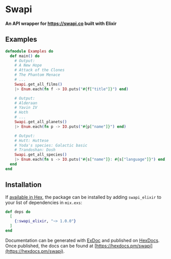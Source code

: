 # Swapi

**An API wrapper for https://swapi.co built with Elixir**

## Examples

```elixir
defmodule Examples do
  def main() do
    # Output:
    # A New Hope
    # Attack of the Clones
    # The Phantom Menace
    # ...
    Swapi.get_all_films()
    |> Enum.each(fn f -> IO.puts("#{f["title"]}") end)

    # Output:
    # Alderaan
    # Yavin IV
    # Hoth
    # ...
    Swapi.get_all_planets()
    |> Enum.each(fn p -> IO.puts("#{p["name"]}") end)

    # Output:
    # Hutt: Huttese
    # Yoda's species: Galactic basic
    # Trandoshan: Dosh
    Swapi.get_all_species()
    |> Enum.each(fn s -> IO.puts("#{s["name"]}: #{s["language"]}") end)
  end
end
```

## Installation

If [available in Hex](https://hex.pm/docs/publish), the package can be installed
by adding `swapi_elixir` to your list of dependencies in `mix.exs`:

```elixir
def deps do
  [
    {:swapi_elixir, "~> 1.0.0"}
  ]
end
```

Documentation can be generated with [ExDoc](https://github.com/elixir-lang/ex_doc)
and published on [HexDocs](https://hexdocs.pm). Once published, the docs can
be found at [https://hexdocs.pm/swapi](https://hexdocs.pm/swapi).

